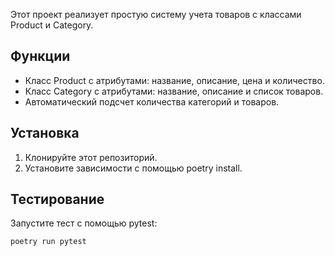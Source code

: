 Этот проект реализует простую систему учета товаров с классами Product и Category.

## Функции

- Класс Product с атрибутами: название, описание, цена и количество.
- Класс Category с атрибутами: название, описание и список товаров.
- Автоматический подсчет количества категорий и товаров.

## Установка

1. Клонируйте этот репозиторий.
2. Установите зависимости с помощью poetry install.

## Тестирование
Запустите тест с помощью pytest:
```bash
poetry run pytest